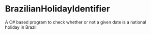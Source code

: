 # BrazilianHolidayIdentifier
A C# based program to check whether or not a given date is a national holiday in Brazil
